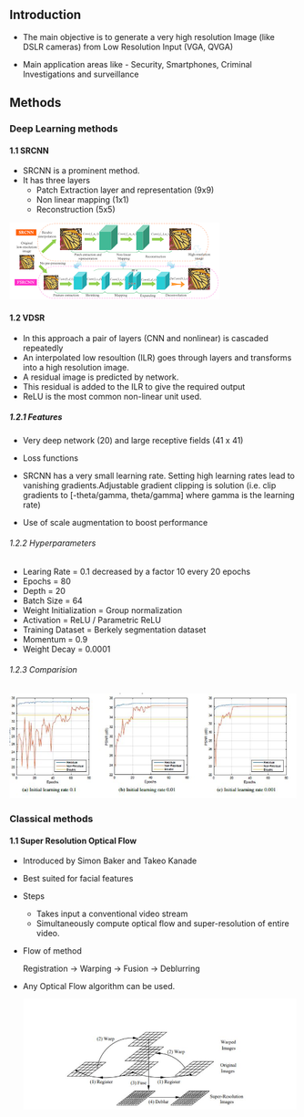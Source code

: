 ## Introduction
- The main objective is to generate a very high resolution Image (like DSLR cameras) from Low Resolution Input (VGA, QVGA)

- Main application areas like - Security, Smartphones, Criminal Investigations and surveillance
  
## Methods
### Deep Learning methods
#### 1.1 SRCNN
- SRCNN is a prominent method.
- It has three layers  
    - Patch Extraction layer and representation (9x9)
    - Non linear mapping (1x1)
    - Reconstruction (5x5)

![](resources/vdsr1.png)

#### 1.2 VDSR

- In this approach a pair of layers (CNN and nonlinear) is cascaded repeatedly
- An interpolated low resoultion (ILR) goes through layers and transforms into a high resolution image.
- A residual image is predicted by network.
- This residual is added to the ILR to give the required output
- ReLU is the most common non-linear unit used.

##### 1.2.1 Features
- Very deep network (20) and large receptive fields (41 x 41)
- Loss functions
- SRCNN has a very small learning rate. Setting high learning rates lead to vanishing gradients.Adjustable gradient clipping is solution (i.e. clip gradients to [-theta/gamma, theta/gamma] where gamma is the learning rate)
  
- Use of scale augmentation to boost performance
###### 1.2.2 Hyperparameters

- Learing Rate = 0.1 decreased by a factor 10 every 20 epochs
- Epochs = 80
- Depth = 20
- Batch Size = 64
- Weight Initialization = Group normalization
- Activation = ReLU / Parametric ReLU
- Training Dataset = Berkely segmentation dataset
- Momentum = 0.9
- Weight Decay = 0.0001

###### 1.2.3 Comparision

![](resources/vdsr1.JPG)

### Classical methods

#### 1.1 Super Resolution Optical Flow
- Introduced by Simon Baker and Takeo Kanade
- Best suited for facial features
- Steps 
   -  Takes input a conventional video stream
   -  Simultaneously compute optical flow and super-resolution of entire video.
  
- Flow of method
  
  Registration -> Warping -> Fusion  -> Deblurring
- Any Optical Flow algorithm can be used.

  ![](./resources/vdsr2.JPG)

